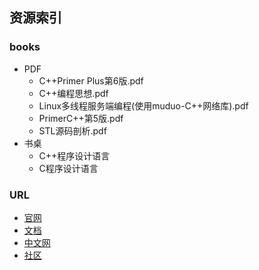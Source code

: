 ## 资源索引

### books
- PDF
	- C++Primer Plus第6版.pdf
	- C++编程思想.pdf
	- Linux多线程服务端编程(使用muduo-C++网络库).pdf
	- PrimerC++第5版.pdf
	- STL源码剖析.pdf
- 书桌
    - C++程序设计语言
    - C程序设计语言

### URL
- [官网]()
- [文档]()
- [中文网]()
- [社区]()
